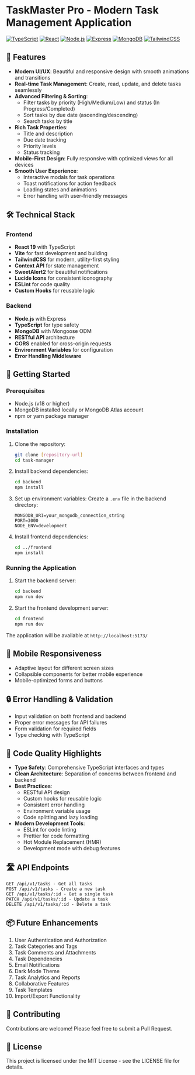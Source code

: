 # TaskMaster Pro - Modern Task Management Application

[![TypeScript](https://img.shields.io/badge/TypeScript-007ACC?style=for-the-badge&logo=typescript&logoColor=white)](https://www.typescriptlang.org/)
[![React](https://img.shields.io/badge/React-20232A?style=for-the-badge&logo=react&logoColor=61DAFB)](https://reactjs.org/)
[![Node.js](https://img.shields.io/badge/Node.js-43853D?style=for-the-badge&logo=node.js&logoColor=white)](https://nodejs.org/)
[![Express](https://img.shields.io/badge/Express.js-404D59?style=for-the-badge)](https://expressjs.com/)
[![MongoDB](https://img.shields.io/badge/MongoDB-4EA94B?style=for-the-badge&logo=mongodb&logoColor=white)](https://www.mongodb.com/)
[![TailwindCSS](https://img.shields.io/badge/Tailwind_CSS-38B2AC?style=for-the-badge&logo=tailwind-css&logoColor=white)](https://tailwindcss.com/)

## 🌟 Features

- **Modern UI/UX**: Beautiful and responsive design with smooth animations and transitions
- **Real-time Task Management**: Create, read, update, and delete tasks seamlessly
- **Advanced Filtering & Sorting**:
  - Filter tasks by priority (High/Medium/Low) and status (In Progress/Completed)
  - Sort tasks by due date (ascending/descending)
  - Search tasks by title
- **Rich Task Properties**:
  - Title and description
  - Due date tracking
  - Priority levels
  - Status tracking
- **Mobile-First Design**: Fully responsive with optimized views for all devices
- **Smooth User Experience**:
  - Interactive modals for task operations
  - Toast notifications for action feedback
  - Loading states and animations
  - Error handling with user-friendly messages

## 🛠️ Technical Stack

### Frontend

- **React 19** with TypeScript
- **Vite** for fast development and building
- **TailwindCSS** for modern, utility-first styling
- **Context API** for state management
- **SweetAlert2** for beautiful notifications
- **Lucide Icons** for consistent iconography
- **ESLint** for code quality
- **Custom Hooks** for reusable logic

### Backend

- **Node.js** with Express
- **TypeScript** for type safety
- **MongoDB** with Mongoose ODM
- **RESTful API** architecture
- **CORS** enabled for cross-origin requests
- **Environment Variables** for configuration
- **Error Handling Middleware**

## 🚀 Getting Started

### Prerequisites

- Node.js (v18 or higher)
- MongoDB installed locally or MongoDB Atlas account
- npm or yarn package manager

### Installation

1. Clone the repository:

   ```bash
   git clone [repository-url]
   cd task-manager
   ```

2. Install backend dependencies:

   ```bash
   cd backend
   npm install
   ```

3. Set up environment variables:
   Create a `.env` file in the backend directory:

   ```env
   MONGODB_URI=your_mongodb_connection_string
   PORT=3000
   NODE_ENV=development
   ```

4. Install frontend dependencies:
   ```bash
   cd ../frontend
   npm install
   ```

### Running the Application

1. Start the backend server:

   ```bash
   cd backend
   npm run dev
   ```

2. Start the frontend development server:
   ```bash
   cd frontend
   npm run dev
   ```

The application will be available at `http://localhost:5173/`

## 📱 Mobile Responsiveness

- Adaptive layout for different screen sizes
- Collapsible components for better mobile experience
- Mobile-optimized forms and buttons

## 🔒 Error Handling & Validation

- Input validation on both frontend and backend
- Proper error messages for API failures
- Form validation for required fields
- Type checking with TypeScript

## 🎯 Code Quality Highlights

- **Type Safety**: Comprehensive TypeScript interfaces and types
- **Clean Architecture**: Separation of concerns between frontend and backend
- **Best Practices**:
  - RESTful API design
  - Custom hooks for reusable logic
  - Consistent error handling
  - Environment variable usage
  - Code splitting and lazy loading
- **Modern Development Tools**:
  - ESLint for code linting
  - Prettier for code formatting
  - Hot Module Replacement (HMR)
  - Development mode with debug features

## 🛣️ API Endpoints

```
GET /api/v1/tasks - Get all tasks
POST /api/v1/tasks - Create a new task
GET /api/v1/tasks/:id - Get a single task
PATCH /api/v1/tasks/:id - Update a task
DELETE /api/v1/tasks/:id - Delete a task
```

## 📦 Future Enhancements

1. User Authentication and Authorization
2. Task Categories and Tags
3. Task Comments and Attachments
4. Task Dependencies
5. Email Notifications
6. Dark Mode Theme
7. Task Analytics and Reports
8. Collaborative Features
9. Task Templates
10. Import/Export Functionality

## 🤝 Contributing

Contributions are welcome! Please feel free to submit a Pull Request.

## 📄 License

This project is licensed under the MIT License - see the LICENSE file for details.
